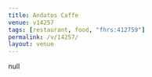 ```yaml
---
title: Andatos Caffe
venue: v14257
tags: [restaurant, food, "fhrs:412759"]
permalink: /v/14257/
layout: venue
---
```

null